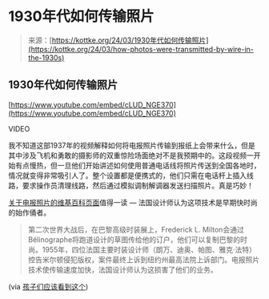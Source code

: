 <!--yml

category: 未分类

date: 2024-05-27 14:54:25

-->

# 1930年代如何传输照片

> 来源：[https://kottke.org/24/03/1930年代如何传输照片](https://kottke.org/24/03/how-photos-were-transmitted-by-wire-in-the-1930s)

## 1930年代如何传输照片

[https://www.youtube.com/embed/cLUD_NGE370](https://www.youtube.com/embed/cLUD_NGE370)

VIDEO

我不知道这部1937年的视频解释如何将电报照片传输到报纸上会带来什么，但是其中涉及飞机和勇敢的摄影师的双重惊险场面绝对不是我预期中的。这段视频一开始有点慢热，但一旦他们开始讲述如何使用普通电话线将照片传送到全国各地时，情况就变得非常吸引人了。整个设置都是便携式的，他们只需在电话杆上插入线路，要求操作员清理线路，然后通过模拟调制解调器发送扫描照片。真是巧妙！

[关于电报照片的维基百科页面](https://en.wikipedia.org/wiki/Wirephoto)值得一读 — 法国设计师认为这项技术是早期快时尚的始作俑者。

> 第二次世界大战后，在巴黎高级时装展上，Frederick L. Milton会通过Bélinographe将跑道设计的草图传给他的订户，他们可以复制巴黎的时尚。1955年，四位法国主要时装设计师（朗万、迪奥、帕图、雅克·法特）控告米尔顿侵犯版权，案件最终上诉到纽约州最高法院上诉部门。电报照片技术使传输速度加快，法国设计师认为这损害了他们的业务。

(via [孩子们应该看到这个](https://thekidshouldseethis.com/post/wired-photo-transmission-news-1937))

